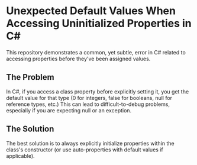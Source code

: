 # Unexpected Default Values When Accessing Uninitialized Properties in C#

This repository demonstrates a common, yet subtle, error in C# related to accessing properties before they've been assigned values.

## The Problem

In C#, if you access a class property before explicitly setting it, you get the default value for that type (0 for integers, false for booleans, null for reference types, etc.) This can lead to difficult-to-debug problems, especially if you are expecting null or an exception.

## The Solution

The best solution is to always explicitly initialize properties within the class's constructor (or use auto-properties with default values if applicable).